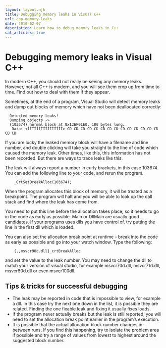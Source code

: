 ```yaml
---
layout: layout.njk
title: Debugging memory leaks in Visual C++
url: cpp-memory-leaks
date: 2010-02-07
description: Learn how to debug memory leaks in C++
cat_articles: true
---
```

# Debugging memory leaks in Visual C++

In modern C++, you should not really be seeing any memory leaks. However, not all C++ is modern, and you will see them crop up from time to time. Find out how to deal with them if they appear.

Sometimes, at the end of a program, Visual Studio will detect memory leaks and dump out blocks of memory which have not been deallocated correctly:

```
  Detected memory leaks!
  Dumping objects ->
  {103674} normal block at 0x12EF01E0, 100 bytes long.
   Data: <ÍÍÍÍÍÍÍÍÍÍÍÍÍÍÍÍ> CD CD CD CD CD CD CD CD CD CD CD CD CD CD CD CD
```

If you are lucky the leaked memory block will have a filename and line number, and double clicking will take you straight to the line of code which caused the memory leak. Other times, like this, this information has not been recorded. But there are ways to trace leaks like this.

The leak will always report a number in curly brackets, in this case 103674\. You can add the following line to your code, and rerun the program.

```
    _CrtSetBreakAlloc(103674);
```

When the program allocates this block of memory, it will be treated as a breakpoint. The program will halt and you will be able to look up the call stack and find where the leak has come from.

You need to put this line before the allocation takes place, so it needs to go in the code as early as possible. Main or DllMain are usually good candidates. If your programs uses dlls you have control of, try putting the line in the first dll which is loaded.

You can also set the allocation break point at runtime – break into the code as early as possible and go into your watch window. Type the following:

```
    {,,msvcr90d.dll}_crtBreakAlloc
```

and set the value to the leak number. You may need to change the dll to match your version of visual studio, for example msvcr70d.dll, msvcr71d.dll, msvcr80d.dll or even msvcr100dll.

## Tips & tricks for successful debugging

*   The leak may be reported in code that is impossible to view, for example a dll. In this case try the next one down in the list, it is possible they are related. Finding the one fixable leak and fixing it usually fixes loads.
*   If the program never actually breaks but the leak is still reported, you will need to set the allocation break point earlier in the program’s execution.
*   It is possible that the actual allocation block number changes in-between runs. If you find this happening, try to isolate the problem area if possible and try a range of values from lowest to highest around the suggested block number.
